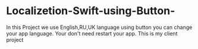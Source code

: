 # Localizetion-Swift-using-Button-
In this Project we use English,RU,UK language using button you can change your app language. Your don't need restart your app. This is my client project  
